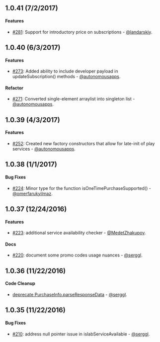 ## 1.0.41 (7/2/2017)

#### Features

* [#281](https://github.com/anjlab/android-inapp-billing-v3/pull/281):  Support for introductory price on subscriptions - [@landarskiy](https://github.com/landarskiy).

## 1.0.40 (6/3/2017)

#### Features

* [#273](https://github.com/anjlab/android-inapp-billing-v3/pull/273):  Added ability to include developer payload in updateSubscription() methods - [@autonomousapps](https://github.com/autonomousapps).

#### Refactor

* [#271](https://github.com/anjlab/android-inapp-billing-v3/pull/271):  Converted single-element arraylist into singleton list - [@autonomousapps](https://github.com/autonomousapps).

## 1.0.39 (4/3/2017)

#### Features

* [#252](https://github.com/anjlab/android-inapp-billing-v3/pull/252):  Created new factory constructors that allow for late-init of play services - [@autonomousapps](https://github.com/autonomousapps).

## 1.0.38 (1/1/2017)

#### Bug Fixes

* [#224](https://github.com/anjlab/android-inapp-billing-v3/pull/224):  Minor type for the function isOneTimePurchaseSupported() - [@omerfarukyilmaz](https://github.com/omerfarukyilmaz).

## 1.0.37 (12/24/2016)

#### Features

* [#223](https://github.com/anjlab/android-inapp-billing-v3/pull/223): additional service availability checker - [@MedetZhakupov](https://github.com/MedetZhakupov).

#### Docs
* [#220](https://github.com/anjlab/android-inapp-billing-v3/pull/220): document some promo codes usage nuances - [@serggl](https://github.com/serggl).

## 1.0.36 (11/22/2016)

#### Code Cleanup

* [deprecate PurchaseInfo.parseResponseData](https://github.com/anjlab/android-inapp-billing-v3/commit/d0d5492df200a3e7d324d7dacf8d364428554449) - [@serggl](https://github.com/serggl).

## 1.0.35 (11/22/2016)

#### Bug Fixes

* [#210](https://github.com/anjlab/android-inapp-billing-v3/issues/210):  address null pointer issue in isIabServiceAvailable - [@serggl](https://github.com/serggl).
